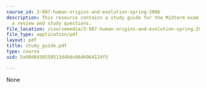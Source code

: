```yaml
---
course_id: 3-987-human-origins-and-evolution-spring-2006
description: This resource contains a study guide for the Midterm exam, including
  a review and study questions.
file_location: /coursemedia/3-987-human-origins-and-evolution-spring-2006/5a90d8438559513d48dc0646964124f5_study_guide.pdf
file_type: application/pdf
layout: pdf
title: study_guide.pdf
type: course
uid: 5a90d8438559513d48dc0646964124f5

---
```

None